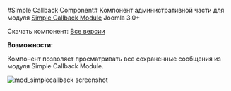 #Simple Callback Component#
Компонент административной части для модуля [Simple Callback Module](https://github.com/birdkiwi/mod_simplecallback/)
Joomla 3.0+

Скачать компонент: [Все версии](https://github.com/birdkiwi/com_simplecallback/releases/)

**Возможности:**

Компонент позволяет просматривать все сохраненные сообщения из модуля Simple Callback Module. 

![mod_simplecallback screenshot](http://joomla.startler.ru/images/screenshots/com_simplecallback.png)